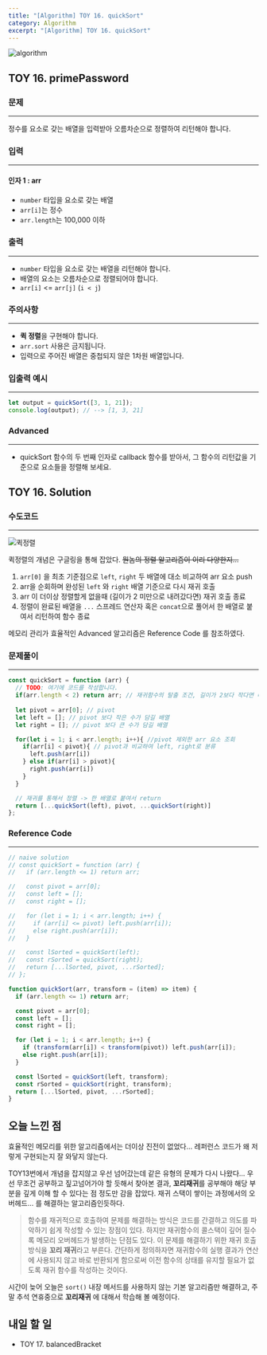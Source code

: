 ```yaml
---
title: "[Algorithm] TOY 16. quickSort"
category: Algorithm
excerpt: "[Algorithm] TOY 16. quickSort"
---
```


![algorithm](https://user-images.githubusercontent.com/83164003/131701318-f0ff36c4-1fcc-4f21-b978-18a9d8ec3386.jpg)
## TOY 16. primePassword
### 문제
---
정수를 요소로 갖는 배열을 입력받아 오름차순으로 정렬하여 리턴해야 합니다.

### 입력
---
#### 인자 1 : arr
- `number` 타입을 요소로 갖는 배열
- `arr[i]`는 정수
- `arr.length`는 100,000 이하
### 출력
---
- `number` 타입을 요소로 갖는 배열을 리턴해야 합니다.
- 배열의 요소는 오름차순으로 정렬되어야 합니다.
- `arr[i]` <= `arr[j]` (`i < j`)


### 주의사항
---
- **퀵 정렬**을 구현해야 합니다.
- `arr.sort` 사용은 금지됩니다.
- 입력으로 주어진 배열은 중첩되지 않은 1차원 배열입니다.

### 입출력 예시
---
```javascript
let output = quickSort([3, 1, 21]);
console.log(output); // --> [1, 3, 21]
```

### Advanced
---
- quickSort 함수의 두 번째 인자로 callback 함수를 받아서, 그 함수의 리턴값을 기준으로 요소들을 정렬해 보세요.

## TOY 16. Solution
### 수도코드
---
![퀵정렬](https://user-images.githubusercontent.com/83164003/133280873-516a69e5-dafd-48f4-83ac-e1c3d39e4a3d.png)

퀵정렬의 개념은 구글링을 통해 잡았다. ~~뭔놈의 정렬 알고리즘이 이리 다양한지...~~

1. `arr[0]` 을 최초 기준점으로 `left`, `right` 두 배열에 대소 비교하여 arr 요소 push
2.  arr을 순회하며 완성된 `left` 와 `right` 배열 기준으로 다시 재귀 호출
3.  arr 이 더이상 정렬할게 없을때 (길이가 2 미만으로 내려갔다면) 재귀 호출 종료
4.  정렬이 완료된 배열을 `...` 스프레드 연산자 혹은 `concat`으로 풀어서 한 배열로 붙여서 리턴하여 함수 종료

메모리 관리가 효율적인 Advanced 알고리즘은 Reference Code 를 참조하였다.
### 문제풀이
---
```javascript 
const quickSort = function (arr) {
  // TODO: 여기에 코드를 작성합니다.
  if(arr.length < 2) return arr; // 재귀함수의 탈출 조건, 길이가 2보다 작다면 더이상 정렬할게 없다.
  
  let pivot = arr[0]; // pivot
  let left = []; // pivot 보다 작은 수가 담길 배열
  let right = []; // pivot 보다 큰 수가 담길 배열

  for(let i = 1; i < arr.length; i++){ //pivot 제외한 arr 요소 조회
    if(arr[i] < pivot){ // pivot과 비교하여 left, right로 분류
      left.push(arr[i])
    } else if(arr[i] > pivot){
      right.push(arr[i])
    }
  }

  // 재귀를 통해서 정렬 -> 한 배열로 붙여서 return
  return [...quickSort(left), pivot, ...quickSort(right)]
};
```
### Reference Code
---
```javascript
// naive solution
// const quickSort = function (arr) {
//   if (arr.length <= 1) return arr;

//   const pivot = arr[0];
//   const left = [];
//   const right = [];

//   for (let i = 1; i < arr.length; i++) {
//     if (arr[i] <= pivot) left.push(arr[i]);
//     else right.push(arr[i]);
//   }

//   const lSorted = quickSort(left);
//   const rSorted = quickSort(right);
//   return [...lSorted, pivot, ...rSorted];
// };

function quickSort(arr, transform = (item) => item) {
  if (arr.length <= 1) return arr;

  const pivot = arr[0];
  const left = [];
  const right = [];

  for (let i = 1; i < arr.length; i++) {
    if (transform(arr[i]) < transform(pivot)) left.push(arr[i]);
    else right.push(arr[i]);
  }

  const lSorted = quickSort(left, transform);
  const rSorted = quickSort(right, transform);
  return [...lSorted, pivot, ...rSorted];
}
```
## 오늘 느낀 점
효율적인 메모리를 위한 알고리즘에서는 더이상 진전이 없었다... 레퍼런스 코드가 왜 저렇게 구현되는지 잘 와닿지 않는다. 

TOY13번에서 개념을 잡지않고 우선 넘어갔는데 같은 유형의 문제가 다시 나왔다... 우선 무조건 공부하고 짚고넘어가야 할 듯해서 찾아본 결과, **꼬리재귀**를 공부해야 해당 부분을 깊게 이해 할 수 있다는 점 정도만 감을 잡았다. 재귀 스택이 쌓이는 과정에서의 오버헤드... 를 해결하는 알고리즘인듯하다.

> 함수를 재귀적으로 호출하여 문제를 해결하는 방식은 코드를 간결하고 의도를 파악하기 쉽게 작성할 수 있는 장점이 있다. 하지만 재귀함수의 콜스택이 깊어 질수록 메모리 오버헤드가 발생하는 단점도 있다. 이 문제를 해결하기 위한 재귀 호출 방식을 **꼬리 재귀**라고 부른다. 간단하게 정의하자면 재귀함수의 실행 결과가 연산에 사용되지 않고 바로 반환되게 함으로써 이전 함수의 상태를 유지할 필요가 없도록 재귀 함수를 작성하는 것이다.
	
시간이 늦어 오늘은 `sort()` 내장 메서드를 사용하지 않는 기본 알고리즘만 해결하고, 주말 추석 연휴중으로 **꼬리재귀** 에 대해서 학습해 볼 예정이다.
	
## 내일 할 일
- TOY 17. balancedBracket
